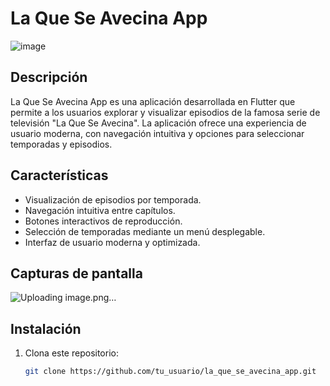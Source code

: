 # La Que Se Avecina App

![image](https://github.com/user-attachments/assets/10530037-8291-4ab6-865c-9f7468fb172b)


## Descripción

La Que Se Avecina App es una aplicación desarrollada en Flutter que permite a los usuarios explorar y visualizar episodios de la famosa serie de televisión "La Que Se Avecina". La aplicación ofrece una experiencia de usuario moderna, con navegación intuitiva y opciones para seleccionar temporadas y episodios.

## Características

- Visualización de episodios por temporada.
- Navegación intuitiva entre capítulos.
- Botones interactivos de reproducción.
- Selección de temporadas mediante un menú desplegable.
- Interfaz de usuario moderna y optimizada.

## Capturas de pantalla

![Uploading image.png…]()


## Instalación

1. Clona este repositorio:
   ```bash
   git clone https://github.com/tu_usuario/la_que_se_avecina_app.git
